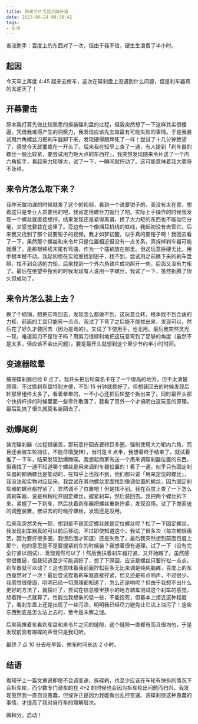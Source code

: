 ```yaml
---
title: 换来令片令我大脑升级
date: 2023-06-24 08:38:42
tags:
- 生活
---
```


省流助手：百度上的东西对了一次，但由于我不信，硬生生浪费了半小时。

## 起因

今天早上再度 4:45 起来去修车，这次在碟刹盘上没遇到什么问题，但是刹车器真的太逆天了！

## 开幕雷击

原本我打算先做比较熟悉的拆装碟刹盘的过程，但我突然想了一下这样其实很傻逼，凭借我难得产生的洞察力，我发现应该先去做最有可能失败的事情。于是我尝试用六角螺丝刀把刹车器卸下来，发现硬得跟焊死了一样！尝试了十几分钟绝望了，感觉今天就要栽在一开头了。后来我在知乎上查了一通，有人提到「刹车器的螺丝一般比较紧，要尝试用力矩大点的东西拧」，我突然发现随来令片送了一个内六角扳手，看起来力矩够大，试了一下，一瞬间就拧动了。这可能意味着我大雾将不及格。

## 来令片怎么取下来？

我昨天做功课的时候就查了这个的视频，看到一个说要钳子的，我没有太在意，想着这只是专业人员要用的吧，我肯定用螺丝刀就行了吧。实际上手操作的时候我发现一个螺丝就直接想拧，结果发现还是紧得离谱，换了大力矩的东西也不能动它分毫，又感觉要栽在这里了。旁边有一个像捆耳机线的铁线，我起初没有去管它。后来我又找到了那个说要钳子的视频，我才如梦初醒，似乎真的要钳子啊！我回去看了一下，果然那个螺丝和来令片只是位置相近但没有一点关系，真拆掉刹车器可能就爆了，是那根铁线末尾有弯曲，作为一个插销放在那里。但这玩意巨硬无比，用手根本掰不动。我起初想在实验室找到钳子，找不到，尝试用之前换下来的刹车盘掰，找不到合适的力矩，后来找到一个外六角铁片成功掰开一些，后面又没有力矩了。最后在绝望中搜索的时候发现有人说用一字螺丝，我试了一下，虽然折腾了很久但成功了。

## 来令片怎么装上去？

换了个插销，想把它弯回去，发现怎么都做不到，这玩意会转，根本找不到合适的力矩，前面的工具只能弯一点点，我试了下弯了之后能不能拔出来，发现可以，然后花了好久才装回去（因为是弯的）。又试了下使用手，也无用。最后我突然灵光一现，难道剪刀不是钳子吗？用剪刀很顺利地把这玩意弯到了足够的角度（虽然不是太多，但应该不会出问题），要是最开头就想到这个至少节约半小时时间。

## 变速器眩晕

搞完碟刹器已经 6 点了，我开头把后轮莫名卡在了一个很高的地方，但不太清楚原理，不过换刹车盘特别方便，不到 15 分钟就换好了。但想装回去的时候发现后轮那里组件太多了，看着晕晕的，一不小心还把后轮整个拆出来了。同时最开头那个快拆杆拆的时候里面一些零件散落了，我看了另外一个才搞明白这玩意的原理。最后乱搞了很久就莫名装回去了。

## 劲爆尾刹

装完碟刹器（过程很痛苦，那玩意拧回去要转巨多圈，强制使用大力矩内六角，而且还会被车轮挡住，不能尽情旋转），当时是 6 点半，我想着终于结束了，就试着推了一下车，结果发现劲爆蹭碟。我想起商家有送一个用来调碟刹器位置的东西，但我找了一通不知道哪个螺丝是用来调刹车器位置的！看了一通，似乎只有固定刹车器的那俩螺丝是能动的，在知乎上也找不到，他们都只说「用来定位的螺丝」，我没法和实物对应起来。我尝试在其他螺丝里面找到像调位置的螺丝，因为固定刹车器的螺丝都拧紧了，显然调不了位置吧！但是找不到。我在百度上查了一下怎么调刹车器，说是稍稍松开固定螺丝，握紧刹车，然后装回去。我把两个螺丝拆下来，紧握了一下刹车，然后扶着刹车器把螺丝重新拧紧，发现没用。试了下商家送的调整装置，嵌进去的时候拧螺丝，发现还是没用。

后来我突然灵光一现，想到是不是固定螺丝就是定位螺丝呢？松了一下固定螺丝，我发现刹车器真的可以前后移动，不过即使知道这个，我试了很多次（每次都很痛苦，因为要拧很多圈，我很后面才知道）还是失败了。最后我突然想到前面百度上那个，他的意思是不是要握紧刹车的时候装？我想着很有道理，试了一下（没有完全拧紧以测试），发现竟然可以了！然后我扶着刹车器拧紧，又开始蹭了。虽然感觉很傻逼，但我知道至少可能调好了，想了下原因，应该是螺丝只要拧松一点点，刹车器就可以动了！这也意味着我前面拧松巨多无比来调是纯纯脑瘫，百度上的东西竟然对了一次！最后尝试捏着刹车器直接拧紧，但又还是有点响声，不过很少。我感觉很傻逼，明明已经一切原理都知道了，怎么还是响呢？但由于我想不出什么更好的方法了，就摆烂了，尝试在信息楼里狭小的地方骑车测试这个刹车的感觉，想着蹭一点就算了。性能比我想象的低一些，不能抱死，但基本上接近这种程度了，看刹车盘上还是出现了一些污渍，明明我已经尽力避免让它沾上油污了！这些东西到底是怎么沾上去的，至今是未解之谜。

后来我推着车看刹车盘和来令片之间的缝隙，这个缝隙一直都有而且很均匀，于是发现前面有蹭碟的声音只是我幻听。

最终 7 点 10 分去吃早饭，修车时间长达 2 小时。

## 结语

看知乎上一篇文章说即使不会调变速、拆碟刹，也至少应该在车轮有快拆的情况下会拆车轮，而少数专门骑车的在 4+2 的时候也会因为拆车轮出问题而扫兴。我发现虽然我一直自诩愚蠢，但或许正是因为我能做出乱拧变速、装碟刹锁这种愚蠢的事情，才提高了我对自行车的理解层次。

微积分，启动！
